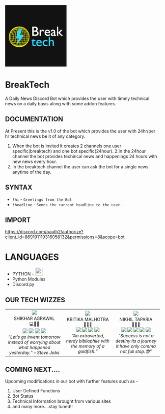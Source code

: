 <img width="200" height="200" title="BreakTech" src="https://github.com/Guvi-CodeCamp-SRM/BreakTech/blob/main/break%20tech%202.png?raw=true"/>

# BreakTech 


A Daily News Discord Bot which provides the user with timely technical news on a daily basis along with some addon features.

## DOCUMENTATION

At Present this is the v1.0 of the bot which provides the user with 24hr/per hr technical news be it of any category.

1. When the bot is invited it creates 2 channels one user specific(breaktech) and one bot specific(24hour).
2.In the 24hour channel the bot provides techincal news and happenings 24 hours with new news every hour.
3. In the breaktech channel the user can ask the bot for a single news anytime of the day.


## SYNTAX

* `!hi` - ``Greetings from the Bot``
* `!headline` - ``Sends the current headline to the user.``

## IMPORT

https://discord.com/oauth2/authorize?client_id=869191119316058132&permissions=8&scope=bot

# LANGUAGES

* PYTHON - <img src="https://venturebeat.com/wp-content/uploads/2018/09/python3.jpg?fit=2017%2C1201&strip=all" width="25" height="25">
* Python Modules
* Discord.py

## OUR TECH WIZZES
<table>
  <tr>
    <td align="center">
      <img src="https://imgur.com/xlUR625.jpg" height="100"><br>
        SHIKHAR AGRAWAL<br>
        💻🏓🏸<br>
      <a href="https://twitter.com/Shikhar31562863"><img src="http://assets.stickpng.com/images/580b57fcd9996e24bc43c53e.png" height="25"></a>
      <a href="https://www.instagram.com/showrockerman19/"><img src="http://assets.stickpng.com/images/580b57fcd9996e24bc43c521.png" height="25"></a>
      <a href="https://www.linkedin.com/in/shikhar-agrawal-5b42b0198/"><img src="https://i.pinimg.com/474x/c8/f4/25/c8f425a8ecd3d70575235846c0f7986b.jpg" height="25"></a>
      <a href="https://github.com/shikharagrawal2002"><img src="http://i.imgur.com/9I6NRUm.png" height="25"></a><br>
      <i>“Let’s go invent tomorrow instead of worrying about what happened yesterday.” – Steve Jobs</i>
    </td>
    <td align="center">
      <img src="https://media-exp1.licdn.com/dms/image/C5603AQG91fOuVQ-82w/profile-displayphoto-shrink_200_200/0/1601796974427?e=1633564800&v=beta&t=m0t5U4P3rBVWP4RSdRc_nLmiTSrAmRJxsdRlIwvCkU8" height="100"><br>
      KRITIKA MALHOTRA<br>
      🤍🥺💃<br>
      <a href="https://twitter.com/kritical1326"><img src="http://assets.stickpng.com/images/580b57fcd9996e24bc43c53e.png" height="25"></a>
      <a href="https://www.instagram.com/kritical1326/"><img src="http://assets.stickpng.com/images/580b57fcd9996e24bc43c521.png" height="25"></a>
      <a href="https://www.linkedin.com/in/kritika-m-1a80721b9/"><img src="https://i.pinimg.com/474x/c8/f4/25/c8f425a8ecd3d70575235846c0f7986b.jpg" height="25"></a>
      <a href="https://github.com/kritical1326"><img src="http://i.imgur.com/9I6NRUm.png" height="25"></a><br>
      <i>“An extroverted, nerdy bibliophile with the memory of a goldfish.”</i>
    </td>
    <td align="center"> 
      <img src="https://media-exp1.licdn.com/dms/image/C5603AQFjpMfsw8sZ2Q/profile-displayphoto-shrink_800_800/0/1628217679752?e=1633564800&v=beta&t=jU0aqbZSQWTUqCpYkBh_4WybNVcgwgQtgKLgFJc2dDc" height="100"><br>
      NIKHIL TAPARIA<br>
     🤟🥳😘<br>
      <a href="https://twitter.com/NIKHILJITAPARIA"><img src="http://assets.stickpng.com/images/580b57fcd9996e24bc43c53e.png" height="25"></a>
      <a href="https://www.facebook.com/nikhil.taparia.51"><img src="https://www.pinclipart.com/picdir/middle/2-21918_download-transparent-background-facebook-logo-clipart-facebook-logo.png" height="25"></a>
      <a href="https://www.instagram.com/unique_niki/"><img src="http://assets.stickpng.com/images/580b57fcd9996e24bc43c521.png" height="25"></a>
      <a href="https://www.linkedin.com/in/nikhil-taparia-192691208"><img src="https://i.pinimg.com/474x/c8/f4/25/c8f425a8ecd3d70575235846c0f7986b.jpg" height="25"></a>
      <a href="https://github.com/taparia11/"><img src="http://i.imgur.com/9I6NRUm.png" height="25"></a><br>
      <i>“Success is not a destiny its a journey it have only comma not full stop.😎”</i>
    </td>
  </tr>
</table>

## COMING NEXT....

Upcoming modifications in our bot with further features such as - 

1. User Defined Functions
2. Bot Status
3. Technical Information brought from various sites
4. and many more....stay tuned!!

